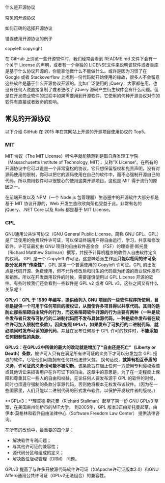什么是开源协议

常见的开源协议

如何正确的选择开源协议

错误使用开源协议的例子

copyleft  copyright

在 GitHub 上浏览一些开源软件时，我们经常会看到 README.md 文件下会有一个关于 License 的声明，或者有一个单独的 LICENSE文件来说明该软件或者类库是基于什么协议开源的，你能拿他做什么不能做什么。或许是因为习惯了在Google 或者 Stackoverflow 上找到一份代码就开始使用的缘故，很多人不会留意这些软件是基于什么开源协议开源的。比如广泛使用的 jQuery，大家都在用，也没有任何人说直接复制了或者更改了 jQuery 源码产生衍生软件会有什么问题。但是在开发商业软件的过程中如果需要用到开源软件，它使用的何种开源协议对你的软件有直接或者致命的影响。

## 常见的开源协议

以下介绍 GitHub 在 2015 年在其网站上开源的开源项目使用协议的 Top5。

### MIT

MIT 协议（The MIT License）听名字就能猜测到是取自麻省理工学院（Massachusetts Institute of Technology, MIT），又称”X License“。在所有的开源协议中它可以说是一个非常宽松的协议，它只想保留版权和免责声明，没有对源码使用的限制，你可以把它的源码使用在自己的软件中，而不必强制开源自己的代码。所以商用软件可以很放心的使用这类开源项目，这也是 MIT 得于流行的原因之一。

在前端开发以及 NPM（一个 Node.js 包管理器）生态圈中的开源软件大部分都是基于 MIT 协议开源的，Web 开发生态欣欣向荣也受益于此。非常有名的 jQuery、.NET Core 以及 Rails 都是基于 MIT License。

### GPL

GNU通用公共许可协议（GNU General Public License，简称 GNU GPL、GPL）是广泛使用的免费软件许可证，可以保证终端用户得自由运行，学习，共享和修改软件。许可证最初由 GNU 项目的自由软件基金会 （FSF）的理查德·斯托曼（Richard Matthew Stallman）撰写，并授予计算机程序的收件人自由软件定义的权利。 GPL 是一个 Copyleft 许可证，这意味着派生作品**只能以相同的许可条款分发具有”传染性“**，GPL 是第一个普遍使用的 Copyleft 许可证。GPL 的出发点是代码开源、免费使用，但不允许修改后和衍生的代码做为闭源的商业软件发布和销售。所以在开发商用软件的时候，需要谨慎使用以 GPL License 开源的软件。有些时候我们还会看到一些软件是 GPL v2 或者 GPL v3，这些之间又有什么关系呢？

**GPLv1：**GPL 于 1989 年编写，提供给列入 GNU 项目的一些软件程序所使用，目标是提供一个可用于任何项目的授权证，从而使许多项目得以共享代码。其目的是防止那些阻碍自由软件的行为，而这些阻碍软件开源的行为主要有两种（一种是软件发布者只发布可执行的二进制代码而不发布具体源代码，一种是软件发布者在软件许可加入限制性条款）。因此按照 GPLv1，如果发布了可执行的二进制代码，就必须**同时发布可读的源代码**，并且在发布任何基于 GPL 许可的软件时，**不能添加任何限制性的条款**。

**GPLv2：**在GPLv2中所做的最大的改动就是**增加了“自由还是死亡”（Liberty or Death）条款**，被许可人只有在满足所有许可证的义务下才可以分发包含 GPL 授权的软件，尽管他们可能拥有任何其他法律义务。 换句话说，**就算有相互矛盾的义务，许可证的义务也可能不被切断**。该条款旨在阻止任何一方使用专利侵权索赔或其他诉讼来损害用户在许可证下的自由。这章中的意思是，为了在一定程度上保障和尊重其它一些人的自由和权益，无论任何人要发布源于 GPL 的软件的时候，同时也须遵守强制的条款分享源代码，否则他将根本无权发布该软件。（因为在一些国家里，人们只能以二进制代码的形式发布软件，以保护开发软件者的版权。）

**GPLv3：**理查德·斯托曼（Richard Stallman）起草了第一份 GNU GPLv3 草案，在美国麻州剑桥市的MIT大学。 到2005年，GPL 版本3正由斯托曼起草，由伊本·莫格林和软件自由法律中心（Software Freedom Law Center） 提供法律咨询。

在所有的改动中，最重要的四个是：

* 解决软件专利问题； 
* 与其他许可证的兼容性； 
* 源代码分区和组成的定义；
*  解决数位版权管理（DRM） 问题。

GPLv3 提高了与许多开放源代码软件许可证（如Apache许可证版本2.0）和GNU Affero通用公共许可证（GPLv2无法组合）的兼容性。

